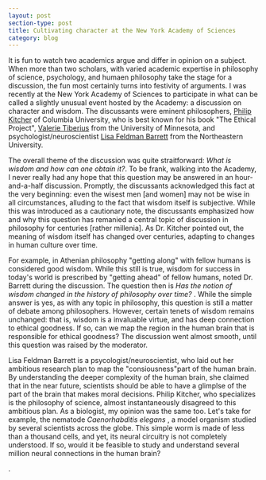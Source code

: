 ```yaml
---
layout: post
section-type: post
title: Cultivating character at the New York Academy of Sciences
category: blog
---
```


<p> It is fun to watch two academics argue and differ in opinion on a subject. When more than two scholars, with varied academic expertise in philosophy of science, psychology, and humaen philosophy take the stage for a discussion, the fun most certainly turns into festivity of arguments. I was recently at the New York Academy of Sciences to participate in what can be called a slightly unusual event hosted by the Academy: a discussion on character and wisdom. The discussants were eminent philosophers, <a href="http://philosophy.columbia.edu/directories/faculty/philip-kitcher" title="Philip Kitcher">Philip Kitcher</a> of Columbia University, who is best known for his book &quot;The Ethical Project&quot;, <a href="http://philosophy.umn.edu/people/FacultyProfile.php?UID=tiberius/" title="Valerie Tiberius">Valerie Tiberius</a> from the University of Minnesota, and psychologist/neuroscientist <a href="http://www.northeastern.edu/cos/faculty/lisa-feldman-barrett/" title="Lisa Feldman Barrett">Lisa Feldman Barrett</a> from the Northeastern University. <br></p>

<p>The overall theme of the discussion was quite straitforward: <i>What is wisdom and how can one obtain it?</i>. To be frank, walking into the Academy, I never really had any hope that this question may be answered in an hour-and-a-half discussion. Promptly, the discussants acknowledged this fact at the very beginning: even the wisest men [and women] may not be wise in all circumstances, alluding to the fact that wisdom itself is subjective. While this was introduced as a cautionary note, the discussants emphasized how and why this question has remanied a central topic of discussion in philosophy for centuries [rather millenia]. As Dr. Kitcher pointed out, the meaning of wisdom itself has changed over centuries, adapting to changes in human culture over time.</p> 

<p>For example, in Athenian philosophy &quot;getting along&quot; with fellow humans is considered good wisdom. While this still is true, wisdom for success in today's world is prescribed by &quot;getting ahead&quot; of fellow humans, noted Dr. Barrett during the discussion. The question then is <i>Has the notion of wisdom changed in the history of philosophy over time? </i>. While the simple answer is yes, as with any topic in philosophy, this question is still a matter of debate among philosophers. However, certain tenets of wisdom remains unchanged: that is, wisdom is a invaluable virtue, and has deep connection to ethical goodness. If so, can we map the region in the human brain that is responsible for ethical goodness? The discussion went almost smooth, until this question was raised by the moderator. </p>

Lisa Feldman Barrett is a psycologist/neuroscientist, who laid out her ambitious research plan to map the &quot;consiousness&quot;part of the human brain. By understanding the deeper complexity of the human brain, she claimed that in the near future, scientists should be able to have a glimplse of the part of the brain that makes moral decisions. Philip Kitcher, who specializes is the philosophy of science, almost instantaneously disagreed to this ambitious plan. As a biologist, my opinion was the same too. Let's take for example, the nematode <i> Caenorhabditis elegans </i>, a model organism studied by several scientists across the globe. This simple worm is made of less than a thousand cells, and yet, its neural circuitry is not completely understood. If so, would it be feasible to study and understand several million neural connections in the human brain? </p>.

